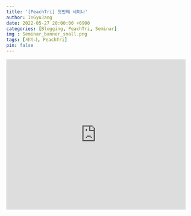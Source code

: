 ```yaml
---
title: '[PeachTri] 첫번째 세미나'
author: InGyuJang
date: 2022-05-27 20:00:00 +0900
categories: [Blogging, PeachTri, Seminar]
img : Seminar_banner_small.png
tags: [세미나, PeachTri]
pin: false
---
```

<iframe src="https://www.slideshare.net/slideshow/embed_code/key/3r2ck6I7piY1fX?hostedIn=slideshare&page=upload" width="476" height="400" frameborder="0" marginwidth="0" marginheight="0" scrolling="no"></iframe>